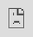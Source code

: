 ```yaml
---
title: >-
  Sword of the Sea is what happens when Matt Nava strides back into Journey's
  shadow
date: '2025-06-08'
excerpt: >-
  Sword of the Sea is a game about letting go. Its main mechanic involves
  surfing across vast desert dunes on a thin blade, slicing through glittering
  s...
coverImage: >-
  https://images.unsplash.com/photo-1503676260728-1c00da094a0b?w=400&h=200&fit=crop&auto=format
author: AIVibe
tags:
  - Ai
  - Work
category: Education
source: >-
  https://www.engadget.com/gaming/sword-of-the-sea-is-what-happens-when-matt-nava-strides-back-into-journeys-shadow-233148894.html?src=rss
---
```

<p><a data-i13n="cpos:1;pos:1" href="https://www.engadget.com/gaming/sword-of-the-sea-launches-august-19-120037636.html"><em>Sword of the Sea</em></a> is a game about letting go. Its main mechanic involves surfing across vast desert dunes on a thin blade, slicing through glittering sands and scaling ancient towers on a quest to unearth the secrets of civilizations past. It plays best when you forget about the controls entirely, and just surrender to the slick physics and let your little character flow. With enough exploration, you’ll naturally discover glowing orbs and shining gold gems, and the sands will transform into deep, crystal clear seas with fish swimming through the air, carving wet paths through the dirt. Your character, dressed in flowing robes and a gold mask, rides the orange hills and the blue waves with the same easy athleticism, reacting instantly to every input on the controller.</p>
<p>Charge up a jump and then complete sick tricks with a few quick inputs, or unleash a bubble of sonic energy to smash nearby vases, uncovering bits of currency in the shattered pieces. The protagonist moves in whatever direction you push, stopping immediately when you let go of the analog stick. There are giant chains to grind, a hover ability in some areas, and half pipes generously positioned around the environments. Control prompts pop up when you’re first introduced to an ability, but the text fades quickly and you’re left alone in the desert. There are no waypoints in <em>Sword of the Sea</em>, but the environment tells a clear story, inviting you to solve puzzles in the mysterious temples dotting the landscape. Find glowing orbs on the rooftops and hidden down secret passageways to unlock the buildings’ secrets, opening up new areas.</p>
<span id="end-legacy-contents"></span><div id="8706f7b25c1e4b0791d26f36559d0f83"><iframe src="https://www.youtube.com/embed/i4It2znTQqY?rel=0" style="top:0;left:0;width:100%;height:100%;position:absolute;border:0;" allowfullscreen="" scrolling="no" data-embed-domain="www.youtube.com"></iframe></div>
<p>I played about 20 minutes of <em>Sword of the Sea</em> at Summer Game Fest, but I wanted to surf its dunes for a lot longer. It’s the kind of game that makes the real world fade away, no matter how chaotic or intrusive your immediate surroundings are. It’s built on rhythm and vibes, and it encourages a meditative flow state from its first frames. Learn the controls and then forget them; play with pure intuition and it’ll most likely be the right move.</p>
<p>“The game is about surfing, and it&#39;s really about the process of learning to surf and getting comfortable with surfing, and then trying things that are a little bit beyond your abilities, failing, and then figuring it out and actually accomplishing them,” Sword of the Sea creator Matt Nava told Engadget on the SGF show floor. “And in the process, you kind of realize that surfing is all about harnessing the power of something greater than yourself. You’re not paddling — the waves carry you. The zoomed out camera, the little character; in a lot of games, they&#39;re right on the character, because the character is the focus. But in this game, it&#39;s about how the character is a part of the environment, that is the focus. And I think that&#39;s a constant in a lot of the games that we&#39;ve made.”</p>
<p>Nava is the creative director and co-founder of Giant Squid, the studio behind <a data-i13n="cpos:2;pos:1" href="https://www.engadget.com/2015-06-10-abzu-hands-on.html"><em>Abzû</em></a> and <em>The Pathless</em>. Even with these two successful games under his belt, Nava is still best known as the art director of <em>Journey</em>, thatgamecompany’s pivotal multiplayer experience that hit PlayStation 3 in 2012. Nava has spent the past decade attempting to build explicitly non-<em>Journey</em>-like games with Giant Squid, and while <em>Abzû</em> and <em>The Pathless</em> both have his distinctive visual stamp, they’re the opposite of <em>Journey</em> in many ways. Where <em>Journey</em> was set in a dry, desert landscape, Nava’s follow-up, <em>Abzû</em>, took place in an underwater world. After that, <em>The Pathless</em> was mostly green, rather than dusty orange.</p>
<figure><img src="https://s.yimg.com/os/creatr-uploaded-images/2025-06/56174a40-44bd-11f0-bb37-406fec93a63c" data-crop-orig-src="https://s.yimg.com/os/creatr-uploaded-images/2025-06/56174a40-44bd-11f0-bb37-406fec93a63c" style="height:4320px;width:7680px;" alt="Sword of the Sea" data-uuid="798eef75-f7dc-30cd-a73e-efcb165795e7"><figcaption></figcaption><div class="photo-credit">Giant Squid</div></figure>
<p>With <em>Sword of the Sea</em>, Nava let go. He dropped all preconceptions of what he should be making and mentally said <em>fuck it</em>. He finally allowed himself to manifest the game that came naturally to him.</p>
<p>“In this game, it&#39;s very much taking on, accepting and proclaiming that this is me,” Nava said. “I did <em>Journey</em>. I&#39;m doing orange again. And I&#39;m going back to the desert because I have way more ideas that we couldn&#39;t do in that game … It’s like I’ve been living in my own shadow for a long time in a weird way. It&#39;s like, why am I doing that? I should just be who I am and continue to explore the art that is my art.”</p>
<p><em>Sword of the Sea</em> is a specific and special game, and even though it’s set in an orange desert, it doesn&#39;t feel like <em>Journey</em>. The game also includes music by <a data-i13n="cpos:3;pos:1" href="https://www.engadget.com/2012-12-27-austin-wintorys-journey-to-the-2013-grammys.html">Austin Wintory</a>, the Grammy-nominated composer behind <em>Journey</em>, <em>Abzû</em> and <em>The Pathless</em>. Together, Nava and Wintory form a formidable foundation.</p>
<p>“A lot of video game scores, they just make a music track for the area,” Nava said. “If you&#39;re in the town, you hear town music, and then it just repeats. But that&#39;s not how it works here. The music advances as your story advances, it reflects where <em>you</em> are on your surfing adventure, what you&#39;re learning how, how far your character has gone on this character arc. And so that&#39;s where the music of a <a href="https://tech.yahoo.com/gaming/" data-autolinker-wiki-id="Video_game" data-original-link="">video game</a> like ours should be.”</p>
<p>As Nava and I chatted, someone sat down to play <em>Sword of the Sea </em>on a nearby screen, and when I glanced up, I saw that they were gliding through an area I didn&#39;t find in my runthrough. A giant animal skeleton was half-buried in the sand, bright white vertebrae dotted with gold gems for the player to collect. There are a lot of secrets in <em>Sword of the Sea</em>, Nava assured me. The best way to find them is to just let go and play.</p>
<p><em>Sword of the Sea</em> is due to hit <a data-i13n="cpos:4;pos:1" href="https://store.playstation.com/en-us/concept/10011227">PlayStation 5</a>, <a data-i13n="cpos:5;pos:1" href="https://store.steampowered.com/app/2453160/Sword_of_the_Sea/">Steam</a> and the <a data-i13n="cpos:6;pos:1" href="https://store.epicgames.com/en-US/p/sword-of-the-sea-385364">Epic Games Store</a> on August 19.</p>This article originally appeared on Engadget at https://www.engadget.com/gaming/sword-of-the-sea-is-what-happens-when-matt-nava-strides-back-into-journeys-shadow-233148894.html?src=rss
